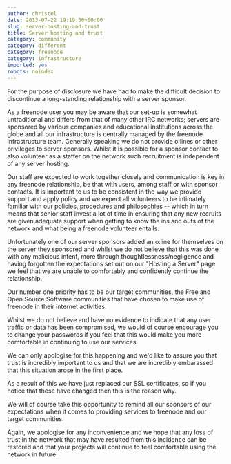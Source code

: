 ```yaml
---
author: christel
date: 2013-07-22 19:19:36+00:00
slug: server-hosting-and-trust
title: Server hosting and trust
category: community
category: different
category: freenode
category: infrastructure
imported: yes
robots: noindex
---
```

For the purpose of disclosure we have had to make the difficult decision to discontinue a long-standing relationship with a server sponsor.

As a freenode user you may be aware that our set-up is somewhat untraditional and differs from that of many other IRC networks; servers are sponsored by various companies and educational institutions across the globe and all our infrastructure is centrally managed by the freenode infrastructure team. Generally speaking we do not provide o:lines or other privileges to server sponsors. Whilst it is possible for a sponsor contact to also volunteer as a staffer on the network such recruitment is independent of any server hosting.

Our staff are expected to work together closely and communication is key in any freenode relationship, be that with users, among staff or with sponsor contacts. It is important to us to be consistent in the way we provide support and apply policy and we expect all volunteers to be intimately familiar with our policies, procedures and philosophies -- which in turn means that senior staff invest a lot of time in ensuring that any new recruits are given adequate support when getting to know the ins and outs of the network and what being a freenode volunteer entails.

Unfortunately one of our server sponsors added an o:line for themselves on the server they sponsored and whilst we do not believe that this was done with any malicious intent, more through thoughtlessness/negligence and having forgotten the expectations set out on our "Hosting a Server" page we feel that we are unable to comfortably and confidently continue the relationship.

Our number one priority has to be our target communities, the Free and Open Source Software communities that have chosen to make use of freenode in their internet activities.

Whilst we do not believe and have no evidence to indicate that any user traffic or data has been compromised, we would of course encourage you to change your passwords if you feel that this would make you more comfortable in continuing to use our services.

We can only apologise for this happening and we'd like to assure you that trust is incredibly important to us and that we are incredibly embarassed that this situation arose in the first place.

As a result of this we have just replaced our SSL certificates, so if you notice that these have changed then this is the reason why.

We will of course take this opportunity to remind all our sponsors of our expectations when it comes to providing services to freenode and our target communities.

Again, we apologise for any inconvenience and we hope that any loss of trust in the network that may have resulted from this incidence can be restored and that your projects will continue to feel comfortable using the network in future.





